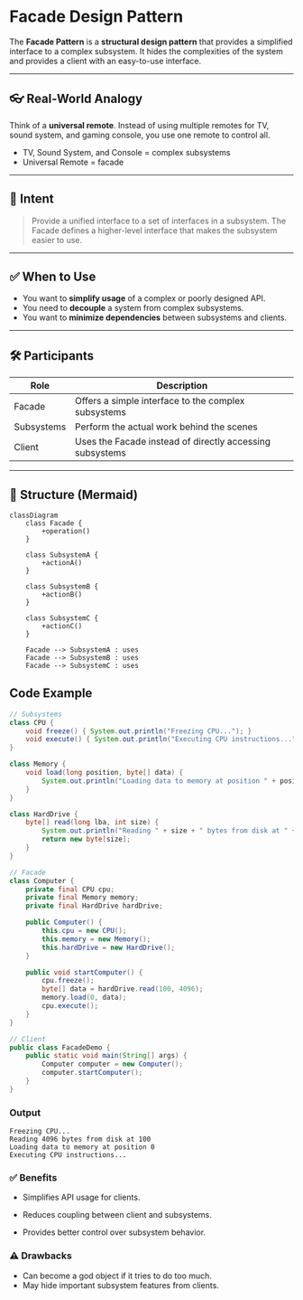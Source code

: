 <!-- 
author: "Avinash Gurugubelli",
title: "Facade Design Pattern — Simplifying Complex Systems with a Unified Interface",
description: "Understand the Facade Design Pattern with a real-world remote control analogy, Java implementation, class diagram, and practical use cases. Learn how to simplify client interaction with complex subsystems.",
tags: ["Facade", "Design Patterns", "Java", "OOP", "Structural Pattern", "Software Architecture"],
references: []
-->

# Facade Design Pattern

The **Facade Pattern** is a **structural design pattern** that provides a simplified interface to a complex subsystem. It hides the complexities of the system and provides a client with an easy-to-use interface.

---

## 👓 Real-World Analogy

Think of a **universal remote**. Instead of using multiple remotes for TV, sound system, and gaming console, you use one remote to control all.

- TV, Sound System, and Console = complex subsystems
- Universal Remote = facade

---

## 🎯 Intent

> Provide a unified interface to a set of interfaces in a subsystem. The Facade defines a higher-level interface that makes the subsystem easier to use.

---

## ✅ When to Use

- You want to **simplify usage** of a complex or poorly designed API.
- You need to **decouple** a system from complex subsystems.
- You want to **minimize dependencies** between subsystems and clients.

---

## 🛠️ Participants

| Role     | Description |
|----------|-------------|
| Facade   | Offers a simple interface to the complex subsystems |
| Subsystems | Perform the actual work behind the scenes |
| Client   | Uses the Facade instead of directly accessing subsystems |

---

## 🧱 Structure (Mermaid)

```mermaid
classDiagram
    class Facade {
        +operation()
    }

    class SubsystemA {
        +actionA()
    }

    class SubsystemB {
        +actionB()
    }

    class SubsystemC {
        +actionC()
    }

    Facade --> SubsystemA : uses
    Facade --> SubsystemB : uses
    Facade --> SubsystemC : uses
```

## Code Example

```java
// Subsystems
class CPU {
    void freeze() { System.out.println("Freezing CPU..."); }
    void execute() { System.out.println("Executing CPU instructions..."); }
}

class Memory {
    void load(long position, byte[] data) {
        System.out.println("Loading data to memory at position " + position);
    }
}

class HardDrive {
    byte[] read(long lba, int size) {
        System.out.println("Reading " + size + " bytes from disk at " + lba);
        return new byte[size];
    }
}

// Facade
class Computer {
    private final CPU cpu;
    private final Memory memory;
    private final HardDrive hardDrive;

    public Computer() {
        this.cpu = new CPU();
        this.memory = new Memory();
        this.hardDrive = new HardDrive();
    }

    public void startComputer() {
        cpu.freeze();
        byte[] data = hardDrive.read(100, 4096);
        memory.load(0, data);
        cpu.execute();
    }
}

// Client
public class FacadeDemo {
    public static void main(String[] args) {
        Computer computer = new Computer();
        computer.startComputer();
    }
}
```

### Output
```
Freezing CPU...
Reading 4096 bytes from disk at 100
Loading data to memory at position 0
Executing CPU instructions...

```

### ✅ Benefits
- Simplifies API usage for clients.

- Reduces coupling between client and subsystems.

- Provides better control over subsystem behavior.

### ⚠️ Drawbacks
- Can become a god object if it tries to do too much.
- May hide important subsystem features from clients.